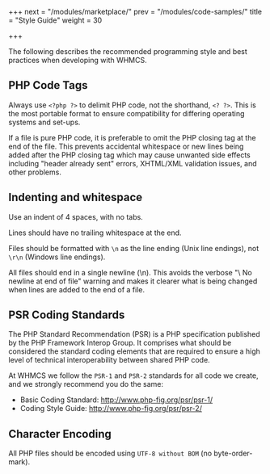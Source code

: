 +++
next = "/modules/marketplace/"
prev = "/modules/code-samples/"
title = "Style Guide"
weight = 30

+++

The following describes the recommended programming style and best practices when developing with WHMCS.

## PHP Code Tags

Always use `<?php ?>` to delimit PHP code, not the shorthand, `<? ?>`. This is the most portable format to ensure compatibility for differing operating systems and set-ups.

If a file is pure PHP code, it is preferable to omit the PHP closing tag at the end of the file. This prevents accidental whitespace or new lines being added after the PHP closing tag which may cause unwanted side effects including "header already sent" errors, XHTML/XML validation issues, and other problems.

## Indenting and whitespace

Use an indent of 4 spaces, with no tabs.

Lines should have no trailing whitespace at the end.

Files should be formatted with `\n` as the line ending (Unix line endings), not `\r\n` (Windows line endings).

All files should end in a single newline (\n). This avoids the verbose "\ No newline at end of file" warning and makes it clearer what is being changed when lines are added to the end of a file.

## PSR Coding Standards

The PHP Standard Recommendation (PSR) is a PHP specification published by the PHP Framework Interop Group. It comprises what should be considered the standard coding elements that are required to ensure a high level of technical interoperability between shared PHP code.

At WHMCS we follow the `PSR-1` and `PSR-2` standards for all code we create, and we strongly recommend you do the same:

* Basic Coding Standard: http://www.php-fig.org/psr/psr-1/
* Coding Style Guide: http://www.php-fig.org/psr/psr-2/

## Character Encoding

All PHP files should be encoded using `UTF-8 without BOM` (no byte-order-mark).
